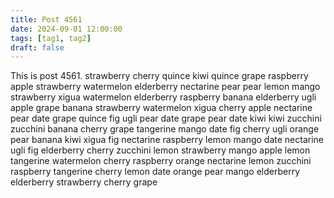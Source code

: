 ```yaml
---
title: Post 4561
date: 2024-09-01 12:00:00
tags: [tag1, tag2]
draft: false
---
```

This is post 4561.
strawberry
cherry
quince
kiwi
quince
grape
raspberry
apple
strawberry
watermelon
elderberry
nectarine
pear
pear
lemon
mango
strawberry
xigua
watermelon
elderberry
raspberry
banana
elderberry
ugli
apple
grape
banana
strawberry
watermelon
xigua
cherry
apple
nectarine
pear
date
grape
quince
fig
ugli
pear
date
grape
pear
date
kiwi
kiwi
zucchini
zucchini
banana
cherry
grape
tangerine
mango
date
fig
cherry
ugli
orange
pear
banana
kiwi
xigua
fig
nectarine
raspberry
lemon
mango
date
nectarine
ugli
fig
elderberry
cherry
zucchini
lemon
strawberry
mango
apple
lemon
tangerine
watermelon
cherry
raspberry
orange
nectarine
lemon
zucchini
raspberry
tangerine
cherry
lemon
date
orange
pear
mango
elderberry
elderberry
strawberry
cherry
grape
